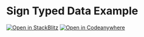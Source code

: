 # Sign Typed Data Example

[![Open in StackBlitz](https://developer.stackblitz.com/img/open_in_stackblitz.svg)](https://stackblitz.com/github/wevm/viem/tree/main/examples/signing_typed-data)
[![Open in Codeanywhere](https://codeanywhere.com/img/open-in-codeanywhere-btn.svg)](https://app.codeanywhere.com/#https://github.com/wevm/viem/tree/main/examples/signing_typed-data)
